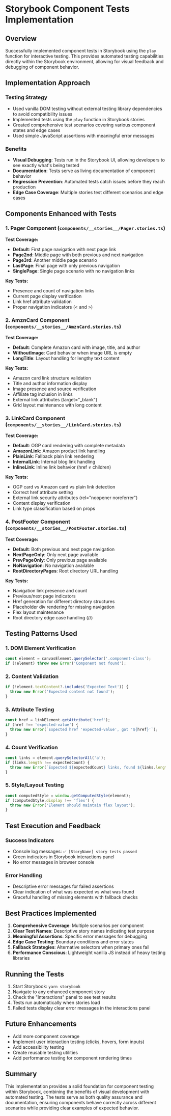 # Storybook Component Tests Implementation

## Overview

Successfully implemented component tests in Storybook using the `play` function for interactive testing. This provides automated testing capabilities directly within the Storybook environment, allowing for visual feedback and debugging of component behavior.

## Implementation Approach

### Testing Strategy
- Used vanilla DOM testing without external testing library dependencies to avoid compatibility issues
- Implemented tests using the `play` function in Storybook stories
- Created comprehensive test scenarios covering various component states and edge cases
- Used simple JavaScript assertions with meaningful error messages

### Benefits
- **Visual Debugging**: Tests run in the Storybook UI, allowing developers to see exactly what's being tested
- **Documentation**: Tests serve as living documentation of component behavior
- **Regression Prevention**: Automated tests catch issues before they reach production
- **Edge Case Coverage**: Multiple stories test different scenarios and edge cases

## Components Enhanced with Tests

### 1. Pager Component (`components/__stories__/Pager.stories.ts`)

**Test Coverage:**
- **Default**: First page navigation with next page link
- **Page2nd**: Middle page with both previous and next navigation
- **Page3rd**: Another middle page scenario  
- **LastPage**: Final page with only previous navigation
- **SinglePage**: Single page scenario with no navigation links

**Key Tests:**
- Presence and count of navigation links
- Current page display verification
- Link href attribute validation
- Proper navigation indicators (< and >)

### 2. AmznCard Component (`components/__stories__/AmznCard.stories.ts`)

**Test Coverage:**
- **Default**: Complete Amazon card with image, title, and author
- **WithoutImage**: Card behavior when image URL is empty
- **LongTitle**: Layout handling for lengthy text content

**Key Tests:**
- Amazon card link structure validation
- Title and author information display
- Image presence and source verification
- Affiliate tag inclusion in links
- External link attributes (target="_blank")
- Grid layout maintenance with long content

### 3. LinkCard Component (`components/__stories__/LinkCard.stories.ts`)

**Test Coverage:**
- **Default**: OGP card rendering with complete metadata
- **AmazonLink**: Amazon product link handling
- **PlainLink**: Fallback plain link rendering
- **InternalLink**: Internal blog link handling
- **InlineLink**: Inline link behavior (href ≠ children)

**Key Tests:**
- OGP card vs Amazon card vs plain link detection
- Correct href attribute setting
- External link security attributes (rel="noopener noreferrer")
- Content display verification
- Link type classification based on props

### 4. PostFooter Component (`components/__stories__/PostFooter.stories.ts`)

**Test Coverage:**
- **Default**: Both previous and next page navigation
- **NextPageOnly**: Only next page available
- **PrevPageOnly**: Only previous page available  
- **NoNavigation**: No navigation available
- **RootDirectoryPages**: Root directory URL handling

**Key Tests:**
- Navigation link presence and count
- Previous/next page indicators
- Href generation for different directory structures
- Placeholder div rendering for missing navigation
- Flex layout maintenance
- Root directory edge case handling (//)

## Testing Patterns Used

### 1. DOM Element Verification
```javascript
const element = canvasElement.querySelector('.component-class');
if (!element) throw new Error('Component not found');
```

### 2. Content Validation
```javascript
if (!element.textContent?.includes('Expected Text')) {
  throw new Error('Expected content not found');
}
```

### 3. Attribute Testing
```javascript
const href = linkElement.getAttribute('href');
if (href !== 'expected-value') {
  throw new Error(`Expected href 'expected-value', got '${href}'`);
}
```

### 4. Count Verification
```javascript
const links = element.querySelectorAll('a');
if (links.length !== expectedCount) {
  throw new Error(`Expected ${expectedCount} links, found ${links.length}`);
}
```

### 5. Style/Layout Testing
```javascript
const computedStyle = window.getComputedStyle(element);
if (computedStyle.display !== 'flex') {
  throw new Error('Element should maintain flex layout');
}
```

## Test Execution and Feedback

### Success Indicators
- Console log messages: `✅ [StoryName] story tests passed`
- Green indicators in Storybook interactions panel
- No error messages in browser console

### Error Handling
- Descriptive error messages for failed assertions
- Clear indication of what was expected vs what was found
- Graceful handling of missing elements with fallback checks

## Best Practices Implemented

1. **Comprehensive Coverage**: Multiple scenarios per component
2. **Clear Test Names**: Descriptive story names indicating test purpose
3. **Meaningful Assertions**: Specific error messages for debugging
4. **Edge Case Testing**: Boundary conditions and error states
5. **Fallback Strategies**: Alternative selectors when primary ones fail
6. **Performance Conscious**: Lightweight vanilla JS instead of heavy testing libraries

## Running the Tests

1. Start Storybook: `yarn storybook`
2. Navigate to any enhanced component story
3. Check the "Interactions" panel to see test results
4. Tests run automatically when stories load
5. Failed tests display clear error messages in the interactions panel

## Future Enhancements

- Add more component coverage
- Implement user interaction testing (clicks, hovers, form inputs)
- Add accessibility testing
- Create reusable testing utilities
- Add performance testing for component rendering times

## Summary

This implementation provides a solid foundation for component testing within Storybook, combining the benefits of visual development with automated testing. The tests serve as both quality assurance and documentation, ensuring components behave correctly across different scenarios while providing clear examples of expected behavior.